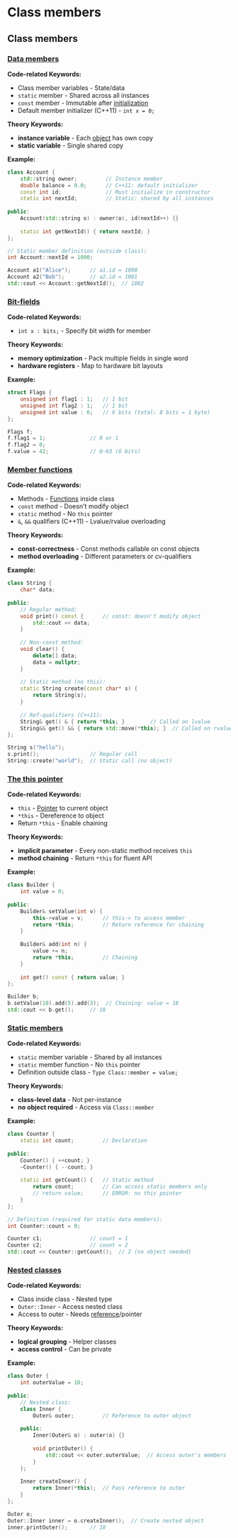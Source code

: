 # Class members

## Class members

### [Data members](https://en.cppreference.com/w/cpp/language/data_members.html)

**Code-related Keywords:**
- Class member variables - State/data
- `static` member - Shared across all instances
- `const` member - Immutable after [initialization](../../06_initialization/initialization.md)
- Default member initializer (C++11) - `int x = 0;`

**Theory Keywords:**
- **instance variable** - Each [object](../../02_types_and_objects/object.md) has own copy
- **static variable** - Single shared copy

**Example:**
```cpp
class Account {
    std::string owner;         // Instance member
    double balance = 0.0;      // C++11: default initializer
    const int id;              // Must initialize in constructor
    static int nextId;         // Static: shared by all instances
    
public:
    Account(std::string o) : owner(o), id(nextId++) {}
    
    static int getNextId() { return nextId; }
};

// Static member definition (outside class):
int Account::nextId = 1000;

Account a1("Alice");      // a1.id = 1000
Account a2("Bob");        // a2.id = 1001
std::cout << Account::getNextId();  // 1002
```

### [Bit-fields](https://en.cppreference.com/w/cpp/language/bit_field.html)

**Code-related Keywords:**
- `int x : bits;` - Specify bit width for member

**Theory Keywords:**
- **memory optimization** - Pack multiple fields in single word
- **hardware registers** - Map to hardware bit layouts

**Example:**
```cpp
struct Flags {
    unsigned int flag1 : 1;   // 1 bit
    unsigned int flag2 : 1;   // 1 bit
    unsigned int value : 6;   // 6 bits (total: 8 bits = 1 byte)
};

Flags f;
f.flag1 = 1;              // 0 or 1
f.flag2 = 0;
f.value = 42;             // 0-63 (6 bits)
```

### [Member functions](https://en.cppreference.com/w/cpp/language/member_functions.html)

**Code-related Keywords:**
- Methods - [Functions](../../07_functions/functions.md) inside class
- `const` method - Doesn't modify object
- `static` method - No `this` pointer
- `&`, `&&` qualifiers (C++11) - Lvalue/rvalue overloading

**Theory Keywords:**
- **const-correctness** - Const methods callable on const objects
- **method overloading** - Different parameters or cv-qualifiers

**Example:**
```cpp
class String {
    char* data;
    
public:
    // Regular method:
    void print() const {      // const: doesn't modify object
        std::cout << data;
    }
    
    // Non-const method:
    void clear() {
        delete[] data;
        data = nullptr;
    }
    
    // Static method (no this):
    static String create(const char* s) {
        return String(s);
    }
    
    // Ref-qualifiers (C++11):
    String& get() & { return *this; }        // Called on lvalue
    String&& get() && { return std::move(*this); }  // Called on rvalue
};

String s("hello");
s.print();                // Regular call
String::create("world");  // Static call (no object)
```

### [The this pointer](https://en.cppreference.com/w/cpp/language/this.html)

**Code-related Keywords:**
- `this` - [Pointer](../../05_declarations/compound_types.md) to current object
- `*this` - Dereference to object
- Return `*this` - Enable chaining

**Theory Keywords:**
- **implicit parameter** - Every non-static method receives `this`
- **method chaining** - Return `*this` for fluent API

**Example:**
```cpp
class Builder {
    int value = 0;
    
public:
    Builder& setValue(int v) {
        this->value = v;      // this-> to access member
        return *this;         // Return reference for chaining
    }
    
    Builder& add(int n) {
        value += n;
        return *this;         // Chaining
    }
    
    int get() const { return value; }
};

Builder b;
b.setValue(10).add(5).add(3);  // Chaining: value = 18
std::cout << b.get();     // 18
```

### [Static members](https://en.cppreference.com/w/cpp/language/static.html)

**Code-related Keywords:**
- `static` member variable - Shared by all instances
- `static` member function - No `this` pointer
- Definition outside class - `Type Class::member = value;`

**Theory Keywords:**
- **class-level data** - Not per-instance
- **no object required** - Access via `Class::member`

**Example:**
```cpp
class Counter {
    static int count;         // Declaration
    
public:
    Counter() { ++count; }
    ~Counter() { --count; }
    
    static int getCount() {   // Static method
        return count;         // Can access static members only
        // return value;      // ERROR: no this pointer
    }
};

// Definition (required for static data members):
int Counter::count = 0;

Counter c1;               // count = 1
Counter c2;               // count = 2
std::cout << Counter::getCount();  // 2 (no object needed)
```

### [Nested classes](https://en.cppreference.com/w/cpp/language/nested_classes.html)

**Code-related Keywords:**
- Class inside class - Nested type
- `Outer::Inner` - Access nested class
- Access to outer - Needs [reference](../../05_declarations/compound_types.md)/pointer

**Theory Keywords:**
- **logical grouping** - Helper classes
- **access control** - Can be private

**Example:**
```cpp
class Outer {
    int outerValue = 10;
    
public:
    // Nested class:
    class Inner {
        Outer& outer;         // Reference to outer object
        
    public:
        Inner(Outer& o) : outer(o) {}
        
        void printOuter() {
            std::cout << outer.outerValue;  // Access outer's members
        }
    };
    
    Inner createInner() {
        return Inner(*this);  // Pass reference to outer
    }
};

Outer o;
Outer::Inner inner = o.createInner();  // Create nested object
inner.printOuter();       // 10
```
